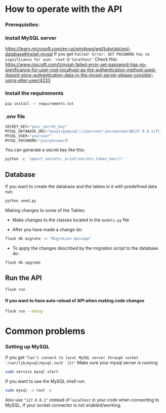 # How to operate with the API

### Prerequisites:

### Install MySQL server
https://learn.microsoft.com/en-us/windows/wsl/tutorials/wsl-database#install-mysql
If you get `Failed! Error: SET PASSWORD has no significance for user 'root'@'localhost'`
Check this: https://www.nixcraft.com/t/mysql-failed-error-set-password-has-no-significance-for-user-root-localhost-as-the-authentication-method-used-doesnt-store-authentication-data-in-the-mysql-server-please-consider-using-alter-user/4233

### Install the requirements

```bash
pip install -r requirements.txt
```
### .env file

```python
SECRET_KEY="your_secret_key"
MYSQL_DATABASE_URI="mysql+pymysql://youruser:yourpassword@127.0.0.1/flights_users"
MYSQL_USER="youruser"
MYSQL_PASSWORD="yourpassword"
```
You can generate a secret key like this:

```python
python -c 'import secrets; print(secrets.token_hex())'
```
## Database

If you want to create the database and the tables in it with predefined data run:
```bash
python seed.py
```
Making changes to some of the Tables:

* Make changes to the classes located in the `models.py` file

* After you have made a change do: 

```bash
flask db migrate -m "Migration message"
```
 * To apply the changes described by the migration script to the database do:

```bash
flask db upgrade
```

## Run the API

```bash
flask run
```
#### If you want to have auto-reload of API when making code changes 

```bash
flask run --debug
```
# Common problems

### Setting up MySQL

If you get `"Can't connect to local MySQL server through socket '/var/lib/mysql/mysql.sock' (2)"`
Make sure your mysql server is running 

```bash
sudo service mysql start
```
If you want to use the MySQL shell run:
```bash
sudo mysql -u root -p
```
Also use `"127.0.0.1"` instead of `localhost` in your code when connecting to MySQL, if your socket connector is not enabled/working.
